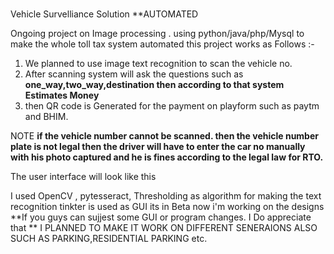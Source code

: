 # 
Vehicle Survelliance Solution **AUTOMATED

Ongoing project on Image processing . using python/java/php/Mysql to make the whole toll tax system automated
this project works as Follows :-
1) We planned to use image text recognition to scan the vehicle no.
2) After scanning system will ask the questions such as **one_way,two_way,destination then according to that system Estimates Money**
3) then QR code is Generated for the payment on playform such as paytm and BHIM.


NOTE **if the vehicle number cannot be scanned. then the vehicle number plate is not legal then the driver will have to enter the car no manually with his photo captured and he is fines according to the legal law for RTO.**

The user interface will look like this 

I used OpenCV , pytesseract, Thresholding as algorithm for making the text recognition 
tinkter is used as GUI its in Beta now i'm working on the designs 
**If you guys can sujjest some GUI or program changes. I Do appreciate that **
I PLANNED TO MAKE IT WORK ON DIFFERENT SENERAIONS ALSO 
SUCH AS PARKING,RESIDENTIAL PARKING etc.

